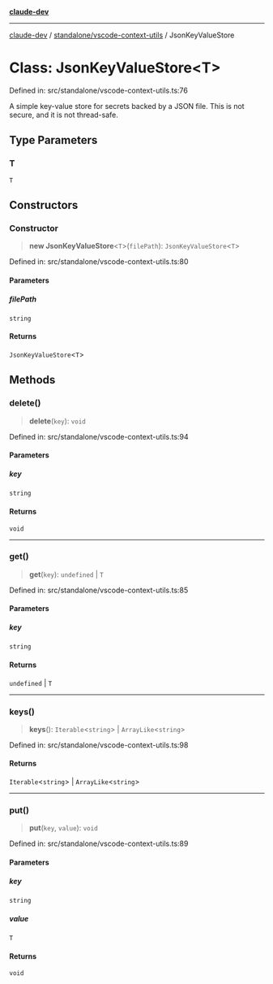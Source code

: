 [**claude-dev**](../../../README.md)

***

[claude-dev](../../../README.md) / [standalone/vscode-context-utils](../README.md) / JsonKeyValueStore

# Class: JsonKeyValueStore\<T\>

Defined in: src/standalone/vscode-context-utils.ts:76

A simple key-value store for secrets backed by a JSON file. This is not secure, and it is not thread-safe.

## Type Parameters

### T

`T`

## Constructors

### Constructor

> **new JsonKeyValueStore**\<`T`\>(`filePath`): `JsonKeyValueStore`\<`T`\>

Defined in: src/standalone/vscode-context-utils.ts:80

#### Parameters

##### filePath

`string`

#### Returns

`JsonKeyValueStore`\<`T`\>

## Methods

### delete()

> **delete**(`key`): `void`

Defined in: src/standalone/vscode-context-utils.ts:94

#### Parameters

##### key

`string`

#### Returns

`void`

***

### get()

> **get**(`key`): `undefined` \| `T`

Defined in: src/standalone/vscode-context-utils.ts:85

#### Parameters

##### key

`string`

#### Returns

`undefined` \| `T`

***

### keys()

> **keys**(): `Iterable`\<`string`\> \| `ArrayLike`\<`string`\>

Defined in: src/standalone/vscode-context-utils.ts:98

#### Returns

`Iterable`\<`string`\> \| `ArrayLike`\<`string`\>

***

### put()

> **put**(`key`, `value`): `void`

Defined in: src/standalone/vscode-context-utils.ts:89

#### Parameters

##### key

`string`

##### value

`T`

#### Returns

`void`
